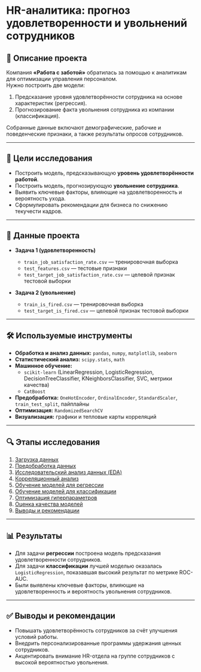 # HR-аналитика: прогноз удовлетворенности и увольнений сотрудников  

## 📌 Описание проекта  
Компания **«Работа с заботой»** обратилась за помощью к аналитикам для оптимизации управления персоналом.  
Нужно построить две модели:  
1. Предсказание уровня удовлетворённости сотрудника на основе характеристик (регрессия).  
2. Прогнозирование факта увольнения сотрудника из компании (классификация).  

Собранные данные включают демографические, рабочие и поведенческие признаки, а также результаты опросов сотрудников.  

---

## 🎯 Цели исследования  
- Построить модель, предсказывающую **уровень удовлетворённости работой**.  
- Построить модель, прогнозирующую **увольнение сотрудника**.  
- Выявить ключевые факторы, влияющие на удовлетворенность и вероятность ухода.  
- Сформулировать рекомендации для бизнеса по снижению текучести кадров.  

---

## 📂 Данные проекта  
- **Задача 1 (удовлетворенность)**  
  - `train_job_satisfaction_rate.csv` — тренировочная выборка  
  - `test_features.csv` — тестовые признаки  
  - `test_target_job_satisfaction_rate.csv` — целевой признак тестовой выборки  

- **Задача 2 (увольнение)**  
  - `train_is_fired.csv` — тренировочная выборка  
  - `test_target_is_fired.csv` — целевой признак тестовой выборки  

---

## 🛠️ Используемые инструменты  
- **Обработка и анализ данных:** `pandas`, `numpy`, `matplotlib`, `seaborn`  
- **Статистический анализ:** `scipy.stats`, `math`  
- **Машинное обучение:**  
  - `scikit-learn` (LinearRegression, LogisticRegression, DecisionTreeClassifier, KNeighborsClassifier, SVC, метрики качества)  
  - `CatBoost`  
- **Предобработка:** `OneHotEncoder`, `OrdinalEncoder`, `StandardScaler`, `train_test_split`, пайплайны  
- **Оптимизация:** `RandomizedSearchCV`  
- **Визуализация:** графики и тепловые карты корреляций  

---

## 🔍 Этапы исследования  
1. [Загрузка данных](#)  
2. [Предобработка данных](#)  
3. [Исследовательский анализ данных (EDA)](#)  
4. [Корреляционный анализ](#)  
5. [Обучение моделей для регрессии](#)  
6. [Обучение моделей для классификации](#)  
7. [Оптимизация гиперпараметров](#)  
8. [Оценка качества моделей](#)  
9. [Выводы и рекомендации](#)  

---

## 📊 Результаты  
- Для задачи **регрессии** построена модель предсказания удовлетворенности сотрудников.  
- Для задачи **классификации** лучшей моделью оказалась `LogisticRegression`, показавшая высокий результат по метрике ROC-AUC.  
- Были выявлены ключевые факторы, влияющие на удовлетворенность и вероятность увольнения сотрудников.  

---

## ✅ Выводы и рекомендации  
- Повышать удовлетворённость сотрудников за счёт улучшения условий работы.  
- Внедрить персонализированные программы удержания ценных сотрудников.  
- Акцентировать внимание HR-отдела на группе сотрудников с высокой вероятностью увольнения.  
